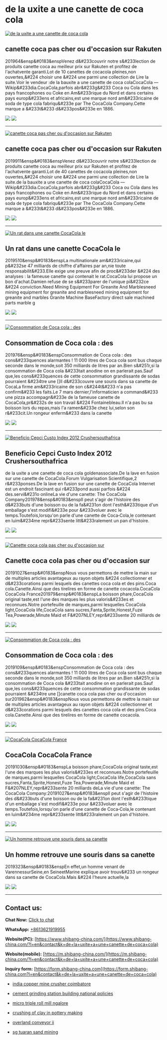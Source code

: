 # de la uxite a une canette de coca cola

<a href="https://swt.shibang-china.com/?l=en&img&k=de+la+uxite+a+une+canette+de+coca+cola" target="_blank">![de la uxite a une canette de coca cola](http://static.shibang-china.com/all-800x300/1137.jpg)</a>

## canette coca pas cher ou d'occasion sur Rakuten
201964&ensp&#0183&enspVenez d&#233couvrir notre s&#233lection de produits canette coca au meilleur prix sur Rakuten et profitez de l'achatvente garanti.Lot de 10 canettes de cocacola pleines,non ouvertes,&#224 choisir une &#224 une parmi une collection de Lire la suite.Voir le vendeur :de la bauxite a une canette de coca colaCocaCola — Wikip&#233dia.CocaCola,parfois abr&#233g&#233 Coca ou Cola dans les pays francophones ou Coke en Am&#233rique du Nord et dans certains pays europ&#233ens et africains,est une marque nord am&#233ricaine de soda de type cola fabriqu&#233e par The CocaCola Company.Cette marque a &#233t&#233 d&#233pos&#233e en 1886.


<a href="https://whatsapp.shibangsoft.com/WhatsApp.php" target="_blank" title="WhatsApp">![](http://static.shibang-china.com/icon/whatsapp.png)</a> <a href="https://swt.shibang-china.com/?l=en&icon&k=de+la+uxite+a+une+canette+de+coca+cola" target="_blank">![](http://static.shibang-china.com/icon/chat-en.png)</a>

---

<a href="https://swt.shibang-china.com/?l=en&img&k=de+la+uxite+a+une+canette+de+coca+cola" target="_blank">![canette coca pas cher ou d'occasion sur Rakuten](http://static.shibang-china.com/all-800x300/743.jpg)</a>

## canette coca pas cher ou d'occasion sur Rakuten
2019911&ensp&#0183&enspVenez d&#233couvrir notre s&#233lection de produits canette coca au meilleur prix sur Rakuten et profitez de l'achatvente garanti.Lot de 40 canettes de cocacola pleines,non ouvertes,&#224 choisir une &#224 une parmi une collection de Lire la suite.de la bauxite a une canette de coca colaCocaCola — Wikip&#233dia.CocaCola,parfois abr&#233g&#233 Coca ou Cola dans les pays francophones ou Coke en Am&#233rique du Nord et dans certains pays europ&#233ens et africains,est une marque nord am&#233ricaine de soda de type cola fabriqu&#233e par The CocaCola Company.Cette marque a &#233t&#233 d&#233pos&#233e en 1886.


<a href="https://whatsapp.shibangsoft.com/WhatsApp.php" target="_blank" title="WhatsApp">![](http://static.shibang-china.com/icon/whatsapp.png)</a> <a href="https://swt.shibang-china.com/?l=en&icon&k=de+la+uxite+a+une+canette+de+coca+cola" target="_blank">![](http://static.shibang-china.com/icon/chat-en.png)</a>

---

<a href="https://swt.shibang-china.com/?l=en&img&k=de+la+uxite+a+une+canette+de+coca+cola" target="_blank">![Un rat dans une canette CocaCola le](http://static.shibang-china.com/all-800x300/460.jpg)</a>

## Un rat dans une canette CocaCola le
2019510&ensp&#0183&enspLa multinationale am&#233ricaine,qui p&#232se 47 milliards de chiffre d'affaires par an,nie toute responsabilit&#233.Elle exige une preuve afin de proc&#233der &#224 des analyses : la fameuse canette qui contenait le rat.CocaCola lui propose un bon d'achat.Damien refuse de se s&#233parer de l'unique pi&#232ce &#224 conviction.Need Mining Equipment For Greanite And Marblesneed mining equipment for greanite and marblesneed mining equipment for greanite and marbles Granite Machine BaseFactory direct sale machined parts marble g


<a href="https://whatsapp.shibangsoft.com/WhatsApp.php" target="_blank" title="WhatsApp">![](http://static.shibang-china.com/icon/whatsapp.png)</a> <a href="https://swt.shibang-china.com/?l=en&icon&k=de+la+uxite+a+une+canette+de+coca+cola" target="_blank">![](http://static.shibang-china.com/icon/chat-en.png)</a>

---

<a href="https://swt.shibang-china.com/?l=en&img&k=de+la+uxite+a+une+canette+de+coca+cola" target="_blank">![Consommation de Coca cola : des](http://static.shibang-china.com/all-800x300/144.jpg)</a>

## Consommation de Coca cola : des
201976&ensp&#0183&enspConsommation de Coca cola : des cons&#233quences alarmantes ! 11 000 litres de Coca cola sont bus chaque seconde dans le monde,soit 350 milliards de litres par an.Bien s&#251r,si la consommation de Coca cola &#233tait anodine on en parlerait pas.Sauf que,les cons&#233quences de cette consommation grandissante de sodas pourraient &#234tre une []Il d&#233couvre une souris dans sa canette de CocaLa firme am&#233ricaine de son c&#244t&#233 n'a pas confirm&#233 les faits.Le 7 mars dernier,l'informaticien a command&#233 une pizza accompagn&#233e de la fameuse canette de CocaCola,pr&#232s de son travail &#224 Fontainebleau.Il n'a pas bu sa boisson lors du repas,mais l'a ramen&#233e chez lui,selon son r&#233cit.Un rongeur enferm&#233 dans la canette


<a href="https://whatsapp.shibangsoft.com/WhatsApp.php" target="_blank" title="WhatsApp">![](http://static.shibang-china.com/icon/whatsapp.png)</a> <a href="https://swt.shibang-china.com/?l=en&icon&k=de+la+uxite+a+une+canette+de+coca+cola" target="_blank">![](http://static.shibang-china.com/icon/chat-en.png)</a>

---

<a href="https://swt.shibang-china.com/?l=en&img&k=de+la+uxite+a+une+canette+de+coca+cola" target="_blank">![Beneficio Cepci Custo Index 2012 Crushersouthafrica](http://static.shibang-china.com/all-800x300/1453.jpg)</a>

## Beneficio Cepci Custo Index 2012 Crushersouthafrica
de la uxite a une canette de coca cola goldenassociate.De la lave en fusion sur une canette de CocaCola.Forum Vulgarisation Scientifique,2 r&#233ponses.De la lave en fusion sur une canette de CocaCola Internet est un endroit fascinant qui r&#233pond aussi parfois &#224 des.servi&#231o onlineLa vie d'une canette: The CocaCola Company201978&ensp&#0183&enspIl peut s'agir de l'histoire des d&#233buts d'une boisson ou de la fa&#231on dont l'esth&#233tique d'un emballage s'est modifi&#233e pour &#233voluer avec le temps.Toutefois,lorsqu'on parle d'une canette de Coca‑Cola,le contenant en luim&#234me repr&#233sente litt&#233ralement un pan d'histoire.


<a href="https://whatsapp.shibangsoft.com/WhatsApp.php" target="_blank" title="WhatsApp">![](http://static.shibang-china.com/icon/whatsapp.png)</a> <a href="https://swt.shibang-china.com/?l=en&icon&k=de+la+uxite+a+une+canette+de+coca+cola" target="_blank">![](http://static.shibang-china.com/icon/chat-en.png)</a>

---

<a href="https://swt.shibang-china.com/?l=en&img&k=de+la+uxite+a+une+canette+de+coca+cola" target="_blank">![Canette coca cola pas cher ou d'occasion sur](http://static.shibang-china.com/all-800x300/926.jpg)</a>

## Canette coca cola pas cher ou d'occasion sur
20191027&ensp&#0183&enspNous vous permettons de mettre la main sur de multiples articles avantageux au rayon objets &#224 collectionner et d&#233corations parmi lesquels des canettes coca cola et des pins.Coca cola.Canette.Ainsi que des tirelires en forme de canette cocacola.CocaCola CocaCola France201979&ensp&#0183&enspLa boisson phare,CocaCola original taste,est l'une des marques les plus valoris&#233es et reconnues.Notre portefeuille de marques,parmi lesquelles CocaCola light,CocaCola life,CocaCola sans sucres,Fanta,Sprite,Honest,Fuze Tea,Powerade,Minute Maid et F&#207NLEY,repr&#233sente 20 milliards de


<a href="https://whatsapp.shibangsoft.com/WhatsApp.php" target="_blank" title="WhatsApp">![](http://static.shibang-china.com/icon/whatsapp.png)</a> <a href="https://swt.shibang-china.com/?l=en&icon&k=de+la+uxite+a+une+canette+de+coca+cola" target="_blank">![](http://static.shibang-china.com/icon/chat-en.png)</a>

---

<a href="https://swt.shibang-china.com/?l=en&img&k=de+la+uxite+a+une+canette+de+coca+cola" target="_blank">![Consommation de Coca cola : des](http://static.shibang-china.com/all-800x300/239.jpg)</a>

## Consommation de Coca cola : des
2019109&ensp&#0183&enspConsommation de Coca cola : des cons&#233quences alarmantes ! 11 000 litres de Coca cola sont bus chaque seconde dans le monde,soit 350 milliards de litres par an.Bien s&#251r,si la consommation de Coca cola &#233tait anodine on en parlerait pas.Sauf que,les cons&#233quences de cette consommation grandissante de sodas pourraient &#234tre une []canette coca cola pas cher ou d'occasion sur201962&ensp&#0183&enspNous vous permettons de mettre la main sur de multiples articles avantageux au rayon objets &#224 collectionner et d&#233corations parmi lesquels des canettes coca cola et des pins.Coca cola.Canette.Ainsi que des tirelires en forme de canette cocacola.


<a href="https://whatsapp.shibangsoft.com/WhatsApp.php" target="_blank" title="WhatsApp">![](http://static.shibang-china.com/icon/whatsapp.png)</a> <a href="https://swt.shibang-china.com/?l=en&icon&k=de+la+uxite+a+une+canette+de+coca+cola" target="_blank">![](http://static.shibang-china.com/icon/chat-en.png)</a>

---

<a href="https://swt.shibang-china.com/?l=en&img&k=de+la+uxite+a+une+canette+de+coca+cola" target="_blank">![CocaCola CocaCola France](http://static.shibang-china.com/all-800x300/1480.jpg)</a>

## CocaCola CocaCola France
20191030&ensp&#0183&enspLa boisson phare,CocaCola original taste,est l'une des marques les plus valoris&#233es et reconnues.Notre portefeuille de marques,parmi lesquelles CocaCola light,CocaCola life,CocaCola sans sucres,Fanta,Sprite,Honest,Fuze Tea,Powerade,Minute Maid et F&#207NLEY,repr&#233sente 20 milliards deLa vie d'une canette: The CocaCola Company:20191027&ensp&#0183&enspIl peut s'agir de l'histoire des d&#233buts d'une boisson ou de la fa&#231on dont l'esth&#233tique d'un emballage s'est modifi&#233e pour &#233voluer avec le temps.Toutefois,lorsqu'on parle d'une canette de Coca‑Cola,le contenant en luim&#234me repr&#233sente litt&#233ralement un pan d'histoire.


<a href="https://whatsapp.shibangsoft.com/WhatsApp.php" target="_blank" title="WhatsApp">![](http://static.shibang-china.com/icon/whatsapp.png)</a> <a href="https://swt.shibang-china.com/?l=en&icon&k=de+la+uxite+a+une+canette+de+coca+cola" target="_blank">![](http://static.shibang-china.com/icon/chat-en.png)</a>

---

<a href="https://swt.shibang-china.com/?l=en&img&k=de+la+uxite+a+une+canette+de+coca+cola" target="_blank">![Un homme retrouve une souris dans sa canette](http://static.shibang-china.com/all-800x300/1531.jpg)</a>

## Un homme retrouve une souris dans sa canette
2019323&ensp&#0183&enspEn effet,un homme venant de VarennessurSeine,en SeineetMarine explique avoir trouv&#233 un rongeur dans sa canette de CocaCola.Mais &#224 l'heure actuelle,la

<a href="https://whatsapp.shibangsoft.com/WhatsApp.php" target="_blank" title="WhatsApp">![](http://static.shibang-china.com/icon/whatsapp.png)</a> <a href="https://swt.shibang-china.com/?l=en&icon&k=de+la+uxite+a+une+canette+de+coca+cola" target="_blank">![](http://static.shibang-china.com/icon/chat-en.png)</a>

---
## Contact us:

**Chat Now:** [Click to chat](https://swt.shibang-china.com?l=en&contact&k=de+la+uxite+a+une+canette+de+coca+cola)

**WhatsApp:**  [+8613621919955](https://whatsapp.shibangsoft.com/WhatsApp.php)

**Website(PC):** [https://www.shibang-china.com/](https://www.shibang-china.com/?l=en&contact&k=de+la+uxite+a+une+canette+de+coca+cola)

**Website(mobile):** [https://m.shibang-china.com/](https://m.shibang-china.com/?l=en&contact&k=de+la+uxite+a+une+canette+de+coca+cola)

**Inquiry form:** [https://form.shibang-china.com](https://form.shibang-china.com?l=en&contact&k=de+la+uxite+a+une+canette+de+coca+cola)

* [india copper mine crusher coimbatore](../124/india%20copper%20mine%20crusher%20coimbatore.md)

* [cement grinding station building national policies](../118/cement%20grinding%20station%20building%20national%20policies.md)

* [micro triple roll mill ngalore](../120/micro%20triple%20roll%20mill%20ngalore.md)

* [crushing of clay in pottery making](../116/crushing%20of%20clay%20in%20pottery%20making.md)

* [overland conveyor ii](../117/overland%20conveyor%20ii.md)

* [sg tuaran sand mining](../116/sg%20tuaran%20sand%20mining.md)